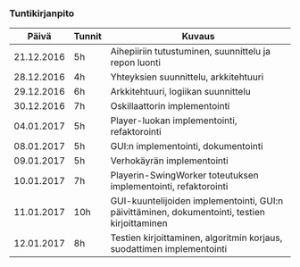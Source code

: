 ### Tuntikirjanpito
Päivä | Tunnit | Kuvaus
--------------- | ----- | ------
21.12.2016 | 5h | Aihepiiriin tutustuminen, suunnittelu ja repon luonti
28.12.2016 | 4h | Yhteyksien suunnittelu, arkkitehtuuri
29.12.2016 | 6h | Arkkitehtuuri, logiikan suunnittelu
30.12.2016 | 7h | Oskillaattorin implementointi
04.01.2017 | 5h | Player-luokan implementointi, refaktorointi
08.01.2017 | 5h | GUI:n implementointi, dokumentointi
09.01.2017 | 5h | Verhokäyrän implementointi
10.01.2017 | 7h | Playerin-SwingWorker toteutuksen implementointi, refaktorointi
11.01.2017 | 10h| GUI-kuuntelijoiden implementointi, GUI:n päivittäminen, dokumentointi, testien kirjoittaminen
12.01.2017 | 8h | Testien kirjoittaminen, algoritmin korjaus, suodattimen implementointi 
